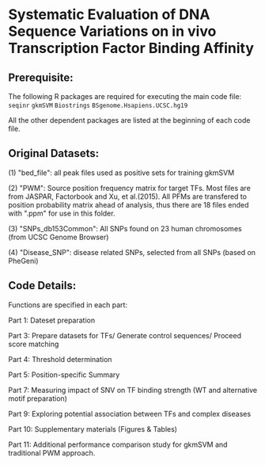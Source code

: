# Systematic Evaluation of DNA Sequence Variations on in vivo Transcription Factor Binding Affinity

## Prerequisite:
The following R packages are required for executing the main code file:   
`seqinr`
`gkmSVM`
`Biostrings`
`BSgenome.Hsapiens.UCSC.hg19`

All the other dependent packages are listed at the beginning of each code file.

## Original Datasets:

(1) "bed_file": all peak files used as positive sets for training gkmSVM 

(2) "PWM": Source position frequency matrix for target TFs. Most files are from JASPAR, Factorbook and Xu, et al.(2015). All PFMs are transfered to position probability matrix ahead of analysis, thus there are 18 files ended with ".ppm" for use in this folder.

(3) "SNPs_db153Common": All SNPs found on 23 human chromosomes (from UCSC Genome Browser)

(4) "Disease_SNP": disease related SNPs, selected from all SNPs (based on PheGeni)


## Code Details:
Functions are specified in each part:   

Part 1: Dateset preparation     

Part 3: Prepare datasets for TFs/ Generate control sequences/ Proceed score matching   

Part 4: Threshold determination

Part 5: Position-specific Summary

Part 7: Measuring impact of SNV on TF binding strength (WT and alternative motif preparation)  

Part 9: Exploring potential association between TFs and complex diseases

Part 10: Supplementary materials (Figures & Tables)

Part 11: Additional performance comparison study for gkmSVM and traditional PWM approach.
